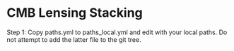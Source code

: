 CMB Lensing Stacking
====================

Step 1: Copy paths.yml to paths_local.yml and edit with your local paths. Do not attempt to add the latter file to the git tree.
